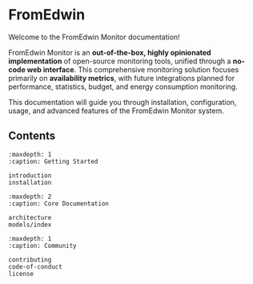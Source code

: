 # FromEdwin

Welcome to the FromEdwin Monitor documentation!

FromEdwin Monitor is an **out-of-the-box, highly opinionated implementation** of open-source monitoring tools, unified through a **no-code web interface**. This comprehensive monitoring solution focuses primarily on **availability metrics**, with future integrations planned for performance, statistics, budget, and energy consumption monitoring.

This documentation will guide you through installation, configuration, usage, and advanced features of the FromEdwin Monitor system.

## Contents

```{toctree}
:maxdepth: 1
:caption: Getting Started

introduction
installation
```

```{toctree}
:maxdepth: 2
:caption: Core Documentation

architecture
models/index
```


```{toctree}
:maxdepth: 1
:caption: Community

contributing
code-of-conduct
license
```




